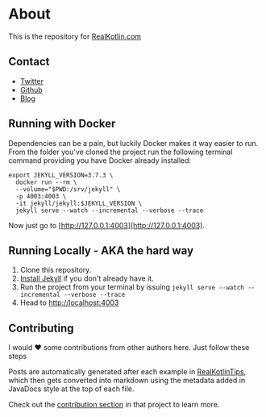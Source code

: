 # About
This is the repository for [RealKotlin.com](https://www.realkotlin.com)

## Contact
- [Twitter](https://twitter.com/marcos_placona)
- [Github](https://github.com/mplacona)
- [Blog](https://www.placona.co.uk)

## Running with Docker
Dependencies can be a pain, but luckily Docker makes it way easier to run. From the folder you've cloned the project run the following terminal command providing you have Docker already installed:

```
export JEKYLL_VERSION=3.7.3 \
  docker run --rm \
  --volume="$PWD:/srv/jekyll" \
  -p 4003:4003 \
  -it jekyll/jekyll:$JEKYLL_VERSION \
  jekyll serve --watch --incremental --verbose --trace
```
 
Now just go to [http://127.0.0.1:4003](http://127.0.0.1:4003).

## Running Locally - AKA the hard way
1. Clone this repository.
2. [Install Jekyll](https://jekyllrb.com/docs/installation/) if you don't already have it.
3. Run the project from your terminal by issuing `jekyll serve --watch --incremental --verbose --trace`
4. Head to [http://localhost:4003](http://localhost:4003)

## Contributing
I would ❤️  some contributions from other authors here. Just follow these steps

Posts are automatically generated after each example in [RealKotlinTips](https://github.com/mplacona/RealKotlinTips), which then gets converted into markdown using the metadata added in JavaDocs style at the top of each file.

Check out the [contribution section](https://github.com/mplacona/RealKotlinTips#contributing) in that project to learn more.